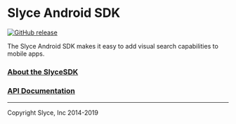 Slyce Android SDK
=================


<!-- official release -->
[![GitHub release](https://img.shields.io/github/release/Slyce-Inc/Slyce-Android-SDK.svg?style=flat-square)](https://github.com/Slyce-Inc/Slyce-Android-SDK/releases)

<!-- pre-release -->
<!-- [![GitHub release](https://img.shields.io/github/release/Slyce-Inc/Slyce-Android-SDK/all.svg?style=flat-square)](https://github.com/Slyce-Inc/Slyce-Android-SDK/releases) -->

The Slyce Android SDK makes it easy to add visual search capabilities to mobile apps.

### [About the SlyceSDK](https://docs.slyce.it)


### [API Documentation](https://slyce-inc.github.io/SlyceAndroid.github.io/)

---

Copyright Slyce, Inc 2014-2019
